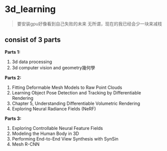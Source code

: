 # 3d_learning
> 要安装gpu好像看到自己失败的未来
> 无所谓，现在的我已经会少一块来减枝
## consist of 3 parts 

**Parts 1:**
1. 3d data processing
2. 3d computer vision and geometry幾何學

**Parts 2:**
1. Fitting Deformable Mesh Models to Raw Point Clouds
2. Learning Object Pose Detection and Tracking by Differentiable Rendering 
3. Chapter 5, Understanding Differentiable Volumetric Rendering
4. Exploring Neural Radiance Fields (NeRF)

**Parts 3:**
1. Exploring Controllable Neural Feature Fields
2. Modeling the Human Body in 3D
3. Performing End-to-End View Synthesis with SynSin
4. Mesh R-CNN
   
